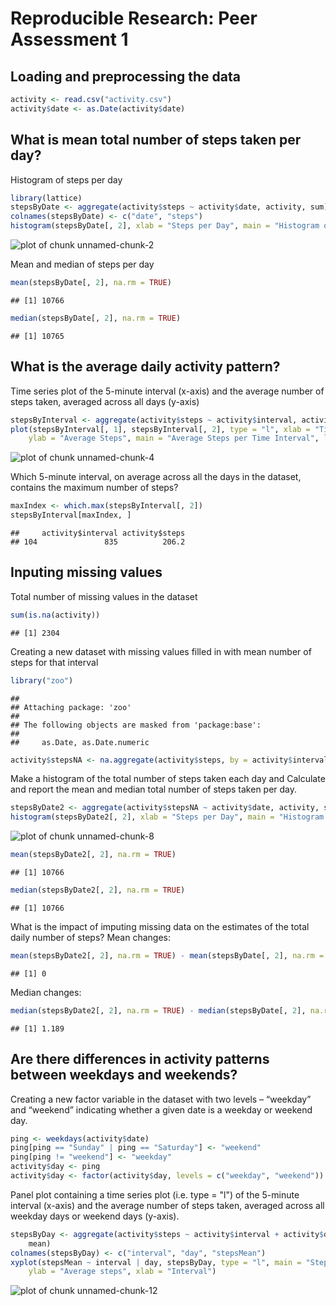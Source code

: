 # Reproducible Research: Peer Assessment 1


## Loading and preprocessing the data

```r
activity <- read.csv("activity.csv")
activity$date <- as.Date(activity$date)
```



## What is mean total number of steps taken per day?
Histogram of steps per day

```r
library(lattice)
stepsByDate <- aggregate(activity$steps ~ activity$date, activity, sum)
colnames(stepsByDate) <- c("date", "steps")
histogram(stepsByDate[, 2], xlab = "Steps per Day", main = "Histogram of Steps Per Day")
```

![plot of chunk unnamed-chunk-2](figure/unnamed-chunk-2.png) 

Mean and median of steps per day

```r
mean(stepsByDate[, 2], na.rm = TRUE)
```

```
## [1] 10766
```

```r
median(stepsByDate[, 2], na.rm = TRUE)
```

```
## [1] 10765
```

## What is the average daily activity pattern?
Time series plot of the 5-minute interval (x-axis) and the average number of steps taken, averaged across all days (y-axis)

```r
stepsByInterval <- aggregate(activity$steps ~ activity$interval, activity, mean)
plot(stepsByInterval[, 1], stepsByInterval[, 2], type = "l", xlab = "Time Interval", 
    ylab = "Average Steps", main = "Average Steps per Time Interval", lwd = 1)
```

![plot of chunk unnamed-chunk-4](figure/unnamed-chunk-4.png) 

Which 5-minute interval, on average across all the days in the dataset, contains the maximum number of steps?

```r
maxIndex <- which.max(stepsByInterval[, 2])
stepsByInterval[maxIndex, ]
```

```
##     activity$interval activity$steps
## 104               835          206.2
```

## Inputing missing values
Total number of missing values in the dataset

```r
sum(is.na(activity))
```

```
## [1] 2304
```

Creating a new dataset with missing values filled in with mean number of steps for that interval

```r
library("zoo")
```

```
## 
## Attaching package: 'zoo'
## 
## The following objects are masked from 'package:base':
## 
##     as.Date, as.Date.numeric
```

```r
activity$stepsNA <- na.aggregate(activity$steps, by = activity$interval, FUN = mean)
```


Make a histogram of the total number of steps taken each day and Calculate and report the mean and median total number of steps taken per day.

```r
stepsByDate2 <- aggregate(activity$stepsNA ~ activity$date, activity, sum)
histogram(stepsByDate2[, 2], xlab = "Steps per Day", main = "Histogram of Steps Per Day")
```

![plot of chunk unnamed-chunk-8](figure/unnamed-chunk-8.png) 

```r
mean(stepsByDate2[, 2], na.rm = TRUE)
```

```
## [1] 10766
```

```r
median(stepsByDate2[, 2], na.rm = TRUE)
```

```
## [1] 10766
```

What is the impact of imputing missing data on the estimates of the total daily number of steps?
Mean changes:

```r
mean(stepsByDate2[, 2], na.rm = TRUE) - mean(stepsByDate[, 2], na.rm = TRUE)
```

```
## [1] 0
```

Median changes:

```r
median(stepsByDate2[, 2], na.rm = TRUE) - median(stepsByDate[, 2], na.rm = TRUE)
```

```
## [1] 1.189
```

## Are there differences in activity patterns between weekdays and weekends?
Creating a new factor variable in the dataset with two levels – “weekday” and “weekend” indicating whether a given date is a weekday or weekend day.

```r
ping <- weekdays(activity$date)
ping[ping == "Sunday" | ping == "Saturday"] <- "weekend"
ping[ping != "weekend"] <- "weekday"
activity$day <- ping
activity$day <- factor(activity$day, levels = c("weekday", "weekend"))
```


Panel plot containing a time series plot (i.e. type = "l") of the 5-minute interval (x-axis) and the average number of steps taken, averaged across all weekday days or weekend days (y-axis). 

```r
stepsByDay <- aggregate(activity$steps ~ activity$interval + activity$day, activity, 
    mean)
colnames(stepsByDay) <- c("interval", "day", "stepsMean")
xyplot(stepsMean ~ interval | day, stepsByDay, type = "l", main = "Steps per time interval by day type", 
    ylab = "Average steps", xlab = "Interval")
```

![plot of chunk unnamed-chunk-12](figure/unnamed-chunk-12.png) 

